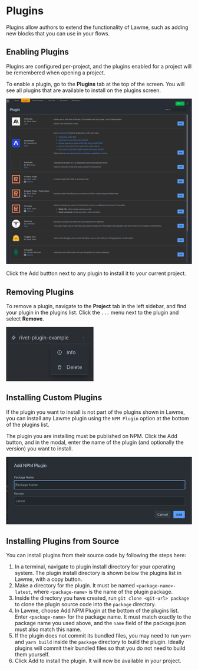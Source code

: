 # Plugins

Plugins allow authors to extend the functionality of Lawme, such as adding new blocks that you can use in your flows.

## Enabling Plugins

Plugins are configured per-project, and the plugins enabled for a project will be remembered when opening a project.

To enable a plugin, go to the **Plugins** tab at the top of the screen. You will see all plugins that are available to install on the plugins screen.

![Plugins](../assets/plugins.png)

Click the Add buttton next to any plugin to install it to your current project.

## Removing Plugins

To remove a plugin, navigate to the **Project** tab in the left sidebar, and find your plugin in the plugins list. Click the `...` menu next to the plugin and select **Remove**.

![Remove Plugin](../assets/remove-plugin.png)

## Installing Custom Plugins

If the plugin you want to install is not part of the plugins shown in Lawme, you can install any Lawme plugin using the `NPM Plugin` option at the bottom of the plugins list.

The plugin you are installing must be published on NPM. Click the Add button, and in the modal, enter the name of the plugin (and optionally the version) you want to install.

![Add NPM Plugin](../assets/add-npm-plugin.png)

## Installing Plugins from Source

You can install plugins from their source code by following the steps here:

1. In a terminal, navigate to plugin install directory for your operating system. The plugin install directory is shown below the plugins list in Lawme, with a copy button.
2. Make a directory for the plugin. It must be named `<package-name>-latest`, where `<package-name>` is the name of the plugin package.
3. Inside the directory you have created, run `git clone <git-url> package` to clone the plugin source code into the `package` directory.
4. In Lawme, choose Add NPM Plugin at the bottom of the plugins list. Enter `<package-name>` for the package name. It must match exactly to the package name you used above, and the `name` field of the package.json must also match this name.
5. If the plugin does not commit its bundled files, you may need to run `yarn` and `yarn build` inside the `package` directory to build the plugin. Ideally plugins will commit their bundled files so that you do not need to build them yourself.
6. Click Add to install the plugin. It will now be available in your project.
